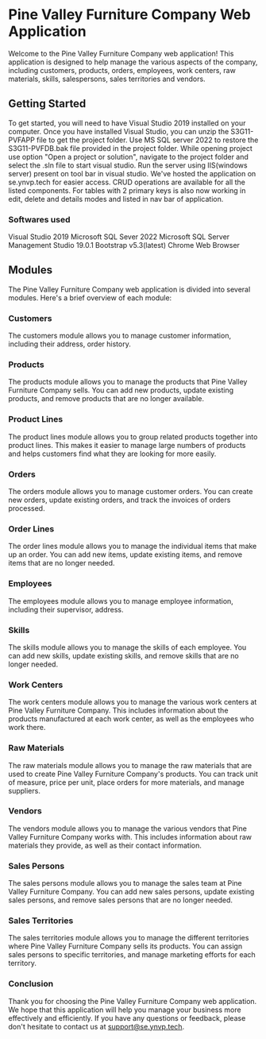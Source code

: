 # Pine Valley Furniture Company Web Application

Welcome to the Pine Valley Furniture Company web application! This application is designed to help manage the various aspects of the company, including customers, products, orders, employees, work centers, raw materials, skills, salespersons, sales territories and vendors.


## Getting Started

To get started, you will need to have Visual Studio 2019 installed on your computer. Once you have installed Visual Studio, you can unzip the S3G11-PVFAPP file to get the project folder. Use MS SQL server 2022 to restore the S3G11-PVFDB.bak file provided in the project folder. While opening project use option "Open a project or solution", navigate to the project folder and select the .sln file to start visual studio. Run the server using IIS(windows server) present on  tool bar in visual studio. We've hosted the application on se.ynvp.tech for easier access. CRUD operations are available for all the listed components. For tables with 2 primary keys is also now working in edit, delete and details modes and listed in nav bar of application.

### Softwares used
Visual Studio 2019
Microsoft SQL Sever 2022
Microsoft SQL Server Management Studio 19.0.1
Bootstrap v5.3(latest)
Chrome Web Browser

## Modules

The Pine Valley Furniture Company web application is divided into several modules. Here's a brief overview of each module:

### Customers

The customers module allows you to manage customer information, including their address, order history.

### Products

The products module allows you to manage the products that Pine Valley Furniture Company sells. You can add new products, update existing products, and remove products that are no longer available.

### Product Lines

The product lines module allows you to group related products together into product lines. This makes it easier to manage large numbers of products and helps customers find what they are looking for more easily.

### Orders

The orders module allows you to manage customer orders. You can create new orders, update existing orders, and track the invoices of orders processed.

### Order Lines

The order lines module allows you to manage the individual items that make up an order. You can add new items, update existing items, and remove items that are no longer needed.

### Employees

The employees module allows you to manage employee information, including their supervisor, address.

### Skills

The skills module allows you to manage the skills of each employee. You can add new skills, update existing skills, and remove skills that are no longer needed.

### Work Centers

The work centers module allows you to manage the various work centers at Pine Valley Furniture Company. This includes information about the products manufactured at each work center, as well as the employees who work there.

### Raw Materials

The raw materials module allows you to manage the raw materials that are used to create Pine Valley Furniture Company's products. You can track unit of measure, price per unit, place orders for more materials, and manage suppliers.

### Vendors

The vendors module allows you to manage the various vendors that Pine Valley Furniture Company works with. This includes information about raw materials they provide, as well as their contact information.

### Sales Persons

The sales persons module allows you to manage the sales team at Pine Valley Furniture Company. You can add new sales persons, update existing sales persons, and remove sales persons that are no longer needed.

### Sales Territories

The sales territories module allows you to manage the different territories where Pine Valley Furniture Company sells its products. You can assign sales persons to specific territories, and manage marketing efforts for each territory.

### Conclusion

Thank you for choosing the Pine Valley Furniture Company web application. We hope that this application will help you manage your business more effectively and efficiently. If you have any questions or feedback, please don't hesitate to contact us at support@se.ynvp.tech.
